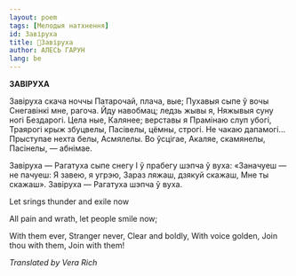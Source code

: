 ```yaml
---
layout: poem
tags: [Мелодыя натхнення]
id: Завіруха
title: 🚧Завіруха
author: АЛЕСЬ ГАРУН
lang: be
---
```



 
**ЗАВІРУХА**

Завіруха скача ноччы Патарочай, плача, вые; Пухавыя сыпе ў вочы Снегавінкі мне, рагоча. Йду навобмац; ледзь жывы я, Няжывыя суну ногі Бездарогі. Цела ные, Калянее; верставы я Прамінаю слуп убогі, Траярогі крыж збуцвелы, Пасівелы, цёмны, строгі. He чакаю дапамогі... Прыступае нехта белы, Асмялелы. Во ўсцігае, Акаляе, скамянелы, Пасінелы, — абнімае.

Завіруха — Рагатуха сыпе снегу I ў прабегу шэпча ў вуха: «Заначуеш — не пачуеш: Я завею, я угрэю, Зараз ляжаш, дзякуй скажаш, Мне ты скажаш». Завіруха — Рагатуха шэпча ў вуха.

Let srings thunder and exile now

All pain and wrath, let people smile now;

With them ever, Stranger never, Clear and boldly, With voice golden, Join thou with them, Join with them!

_Translated by Vera Rich_
